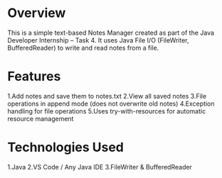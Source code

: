 # Overview
This is a simple text-based Notes Manager created as part of the Java Developer Internship – Task 4.
It uses Java File I/O (FileWriter, BufferedReader) to write and read notes from a file.

# Features
1.Add notes and save them to notes.txt
2.View all saved notes
3.File operations in append mode (does not overwrite old notes)
4.Exception handling for file operations
5.Uses try-with-resources for automatic resource management

# Technologies Used
1.Java
2.VS Code / Any Java IDE
3.FileWriter & BufferedReader
